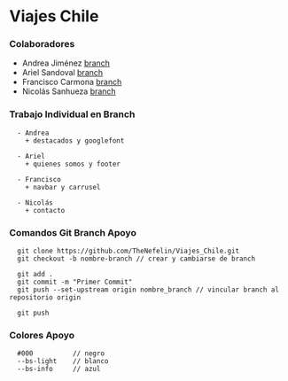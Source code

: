 # Viajes Chile

### Colaboradores

  * Andrea Jiménez [branch](https://github.com)
  * Ariel Sandoval [branch](https://github.com)
  * Francisco Carmona [branch](https://github.com/TheNefelin/Viajes_Chile/tree/francisco) 
  * Nicolás Sanhueza [branch](https://github.com) 

### Trabajo Individual en Branch
```
  - Andrea
    + destacados y googlefont

  - Ariel
    + quienes somos y footer

  - Francisco
    + navbar y carrusel

  - Nicolás
    + contacto
```

### Comandos Git Branch Apoyo
```
  git clone https://github.com/TheNefelin/Viajes_Chile.git
  git checkout -b nombre-branch // crear y cambiarse de branch

  git add .
  git commit -m "Primer Commit"
  git push --set-upstream origin nombre_branch // vincular branch al repositorio origin

  git push
```

### Colores Apoyo
```
  #000          // negro
  --bs-light    // blanco
  --bs-info     // azul
```
